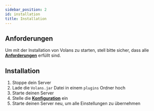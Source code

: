 ```yaml
---
sidebar_position: 2
id: installation
title: Installation
---
```


## Anforderungen

Um mit der Installation von Volans zu starten, stell bitte sicher, dass alle [**Anforderungen**](requirements) erfüllt sind.

## Installation

1. Stoppe dein Server
2. Lade die `Volans.jar` Datei in einem `plugins` Ordner hoch
3. Starte deinen Server
4. Stelle die [**Konfiguration**](configuration) ein
5. Starte deinen Server neu, um alle Einstellungen zu übernehmen 
